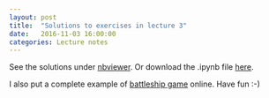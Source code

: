 ```yaml
---
layout: post
title:  "Solutions to exercises in lecture 3"
date:   2016-11-03 16:00:00
categories: Lecture notes
---
```


See the solutions under [nbviewer](http://nbviewer.ipython.org/github/ggorman/Introduction-to-programming-for-geoscientists/blob/master/notebook/Lecture-3-Introduction-to-programming-for-geoscientists-Solutions.ipynb). Or download the .ipynb file [here](http://raw.githubusercontent.com/ggorman/Introduction-to-programming-for-geoscientists/master/notebook/Lecture-3-Introduction-to-programming-for-geoscientists-Solutions.ipynb).

I also put a complete example of [battleship game](http://nbviewer.ipython.org/url/raw.githubusercontent.com/ggorman/Introduction-to-programming-for-geoscientists/master/notebook/battleship.ipynb) online. Have fun :-)
